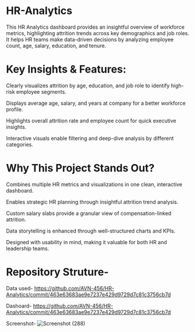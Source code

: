 # HR-Analytics
This HR Analytics dashboard provides an insightful overview of workforce metrics, highlighting attrition trends across key demographics and job roles. It helps HR teams make data-driven decisions by analyzing employee count, age, salary, education, and tenure.

# Key Insights & Features:
Clearly visualizes attrition by age, education, and job role to identify high-risk employee segments.

Displays average age, salary, and years at company for a better workforce profile.

Highlights overall attrition rate and employee count for quick executive insights.

Interactive visuals enable filtering and deep-dive analysis by different categories.


# Why This Project Stands Out?
Combines multiple HR metrics and visualizations in one clean, interactive dashboard.

Enables strategic HR planning through insightful attrition trend analysis.

Custom salary slabs provide a granular view of compensation-linked attrition.

Data storytelling is enhanced through well-structured charts and KPIs.

Designed with usability in mind, making it valuable for both HR and leadership teams.


# Repository Struture-
 Data used- https://github.com/AVN-456/HR-Analytics/commit/463e63683ae9e7237e429d9729d7c81c3756cb7d

 Dashoard- https://github.com/AVN-456/HR-Analytics/commit/463e63683ae9e7237e429d9729d7c81c3756cb7d

 Screenshot- ![Screenshot (288)](https://github.com/user-attachments/assets/3359c70c-0106-4b6f-90b8-9fa829e37930)


 




